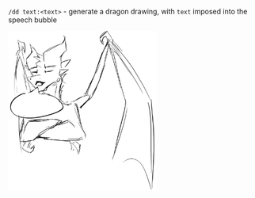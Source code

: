 `/dd text:<text>` - generate a dragon drawing, with `text` imposed into the speech bubble

<img src="media/img/dragon_drawing.png" alt="dragon drawing" width="300">
